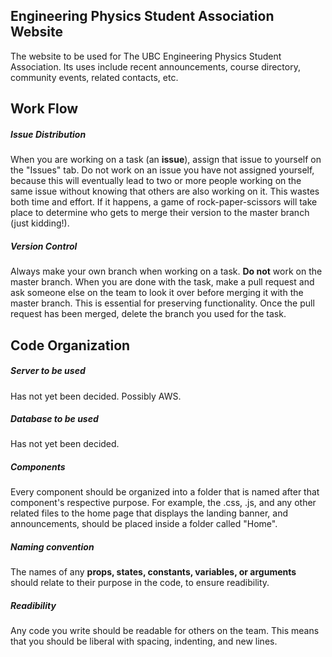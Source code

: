 ## Engineering Physics Student Association Website

The website to be used for The UBC Engineering Physics Student Association. Its uses include recent announcements, course directory, community events, related contacts, etc.

## Work Flow

##### Issue Distribution

When you are working on a task (an **issue**), assign that issue to yourself on the "Issues" tab. Do not work on an issue you have not assigned yourself, because this will eventually lead to two or more people working on the same issue without knowing that others are also working on it. This wastes both time and effort. If it happens, a game of rock-paper-scissors will take place to determine who gets to merge their version to the master branch (just kidding!).

##### Version Control

Always make your own branch when working on a task. **Do not** work on the master branch. When you are done with the task, make a pull request and ask someone else on the team to look it over before merging it with the master branch. This is essential for preserving functionality. Once the pull request has been merged, delete the branch you used for the task.


## Code Organization

##### Server to be used

Has not yet been decided. Possibly AWS.

##### Database to be used

Has not yet been decided. 

##### Components

Every component should be organized into a folder that is named after that component's respective purpose. For example, the .css, .js, and any other related files to the home page that displays the landing banner, and announcements, should be placed inside a folder called "Home".

##### Naming convention 

The names of any **props, states, constants, variables, or arguments** should relate to their purpose in the code, to ensure readibility. 

##### Readibility

Any code you write should be readable for others on the team. This means that you should be liberal with spacing, indenting, and new lines. 


